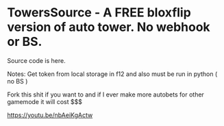 # TowersSource - A FREE bloxflip version of auto tower. No webhook or BS.

Source code is here.

Notes: Get token from local storage in f12 and also must be run in python ( no BS ) 

Fork this shit if you want to and if I ever make more autobets for other gamemode it will cost $$$

https://youtu.be/nbAeiKgActw
